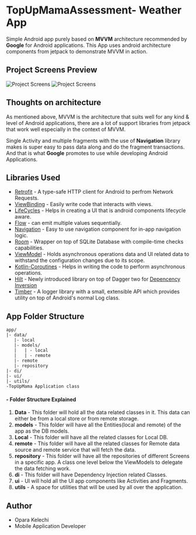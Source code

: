 
# TopUpMamaAssessment- Weather App

Simple Android app purely based on **MVVM** architecture recommended by **Google** for Android applications.
This App uses android architecture components from jetpack to demonstrate MVVM in action.

## Project Screens Preview

![Project Screens](https://www.linkpicture.com/q/Screen-Shot-2022-03-20-at-5.20.31-PM.jpeg)
![Project Screens](https://https://www.linkpicture.com/q/WhatsApp-Image-2022-03-28-at-1.32.26-PM.jpeg)

## Thoughts on architecture

As mentioned above, MVVM is the architecture that suits well for any kind & level of Android applications, there are a lot of support
libraries from jetpack that work well especially in the context of MVVM.

Single Activity and multiple fragments with the use of **Navigation** library makes is super easy to pass data along and do the fragment
transactions. And that is what **Google** promotes to use while developing Android Applications.


## Libraries Used

* [Retrofit](https://square.github.io/retrofit/) - A type-safe HTTP client for Android to perfrom Network Requests.
* [ViewBinding](https://developer.android.com/topic/libraries/view-binding/) - Easily write code that interacts with views.
* [LifeCycles](https://developer.android.com/topic/libraries/architecture/lifecycle) - Helps in creating a UI that is android components lifecycle aware.
* [Flow](https://developer.android.com/kotlin/flow) - can emit multiple values sequentially.
* [Navigation](https://developer.android.com/guide/navigation) - Easy to use navigation component for in-app navigation logic.
* [Room](https://developer.android.com/topic/libraries/architecture/room) - Wrapper on top of SQLite Database with compile-time checks capabilities.
* [ViewModel](https://developer.android.com/topic/libraries/architecture/viewmodel) - Holds asynchronous operations data and UI related data to withstand the configuration changes due to its scope.
* [Kotlin-Coroutines](https://kotlinlang.org/docs/reference/coroutines-overview.html) - Helps in writing the code to perform asynchronous operations.
* [Hilt](https://developer.android.com/training/dependency-injection/hilt-android) - Newly introduced library on top of Dagger two for [Depencency Inversion](https://developer.android.com/training/dependency-injection)
* [Timber](https://github.com/JakeWharton/timber) - A logger library with a small, extensible API which provides utility on top of Android's normal Log class.

## App Folder Structure

```
app/
|- data/
   |- local
   |- models/
   |   | - local
   |   | - remote
   |- remote
   |- repository
|- di/
|- ui/
|- utils/
-TopUpMama Application class
```

#### - Folder Structure Explained

1. **Data** - This folder will hold all the data related classes in it. This data can either be from a local store or from remote storage.
1. **models** - This folder will have all the Entities(local and remote) of the app as the DB models.
1. **Local** - This folder will have all the related classes for Local DB.
1. **remote** - This folder will have all the related classes for Remote data source and remote service that will fetch the data.
1. **repository** - This folder will have all the repositories of different Screens in a specific app. A class one level below the ViewModels to delegate the data fetching work.
1. **di** - This folder will have Dependency Injection related Classes.
1. **ui** - UI will hold all the UI app components like Activities and Fragments.
1. **utils** - A space for utilities that will be used by all over the application.


## Author
* Opara Kelechi
* Mobile Application Developer

